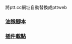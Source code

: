 
將ptt.cc網址自動替換成pttweb


### [油猴腳本](https://chrome.google.com/webstore/detail/tampermonkey/dhdgffkkebhmkfjojejmpbldmpobfkfo?hl=zh-TW)

### [插件載點](https://greasyfork.org/zh-TW/scripts/428955-%E8%87%AA%E5%8B%95%E4%BF%AE%E6%94%B9ptt%E7%B6%B2%E5%9D%80-auto-replace-ptt-url-prefix)
